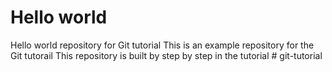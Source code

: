 # Hello world
Hello world repository for Git tutorial
This is an example repository for the Git tutorail
This repository is built by step by step in the tutorial
#   g i t - t u t o r i a l 